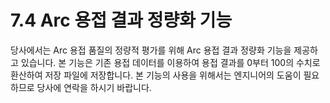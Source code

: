 ﻿# 7.4 Arc 용접 결과 정량화 기능

당사에서는 Arc 용접 품질의 정량적 평가를 위해 Arc 용접 결과 정량화 기능을 제공하고 있습니다. 본 기능은 기존 용접 데이터를 이용하여 용접 결과를 0부터 100의 수치로 환산하여 저장 파일에 저장합니다. 본 기능의 사용을 위해서는 엔지니어의 도움이 필요하므로 당사에 연락을 하시기 바랍니다.
 

